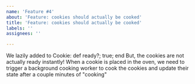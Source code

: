 ```yaml
---
name: 'Feature #4'
about: 'Feature: cookies should actually be cooked'
title: 'Feature: cookies should actually be cooked'
labels: ''
assignees: ''

---
```


We lazily added to Cookie: def ready?; true; end
But, the cookies are not actually ready instantly! When a cookie is placed in the oven, we need to trigger a background cooking worker to cook the cookies and update their state after a couple minutes of "cooking"
